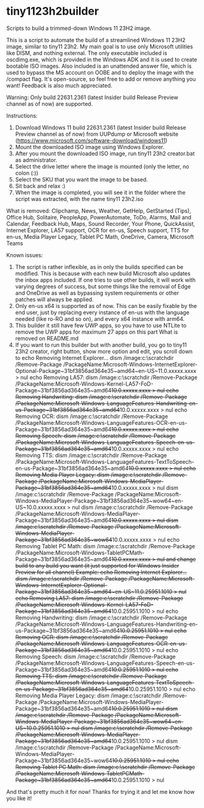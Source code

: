 # tiny1123h2builder

Scripts to build a trimmed-down Windows 11 23H2 image.

This is a script to automate the build of a streamlined Windows 11 23H2 image, similar to tiny11 23h2.
My main goal is to use only Microsoft utilities like DISM, and nothing external. The only executable included is oscdimg.exe, which is provided in the Windows ADK and it is used to create bootable ISO images. Also included is an unattended answer file, which is used to bypass the MS account on OOBE and to deploy the image with the /compact flag.
It's open-source, so feel free to add or remove anything you want! Feedback is also much appreciated.

Warning: Only build 22631.2361 (latest Insider build Release Preview channel as of now) are supported.

Instructions:

1. Download Windows 11 build 22631.2361 (latest Insider build Release Preview channel as of now) from UUPdump or Microsoft website (<https://www.microsoft.com/software-download/windows11>)
2. Mount the downloaded ISO image using Windows Explorer.
3. After you mount the downloaded ISO image, run tiny11 23h2 creator.bat as administrator.
4. Select the drive letter where the image is mounted (only the letter, no colon (:))
5. Select the SKU that you want the image to be based.
6. Sit back and relax :)
7. When the image is completed, you will see it in the folder where the script was extracted, with the name tiny11 23h2.iso

What is removed:
Clipchamp,
News,
Weather,
GetHelp,
GetStarted (Tips),
Office Hub,
Solitaire,
PeopleApp,
PowerAutomate,
ToDo,
Alarms,
Mail and Calendar,
Feedback Hub,
Maps,
Sound Recorder,
Your Phone,
QuickAssist,
Internet Explorer,
LA57 support,
OCR for en-us,
Speech support,
TTS for en-us,
Media Player Legacy,
Tablet PC Math,
OneDrive,
Camera,
Microsoft Teams

Known issues:

1. The script is rather inflexible, as in only the builds specified can be modified. This is because with each new build Microsoft also updates the inbox apps included. If one tries to use other builds, it will work with varying degrees of success, but some things like the removal of Edge and OneDrive as well as bypassing system requirements or other patches will always be applied.
2. Only en-us x64 is supported as of now. This can be easily fixable by the end user, just by replacing every instance of en-us with the language needed (like ro-RO and so on), and every x64 instance with arm64.
3. This builder it still have few UWP apps, so you have to use NTLite to remove the UWP apps for maximum 27 apps on this part What is removed on README.md
4. If you want to run this builder but with another build, you go to tiny11 23h2 creator, right button, show more option and edit, you scroll down to echo Removing Internet Explorer...
dism /image:c:\scratchdir /Remove-Package /PackageName:Microsoft-Windows-InternetExplorer-Optional-Package~31bf3856ad364e35~amd64~en-US~11.0.xxxxx.xxxx > nul
echo Removing LA57:
dism /image:c:\scratchdir /Remove-Package /PackageName:Microsoft-Windows-Kernel-LA57-FoD-Package~31bf3856ad364e35~amd64~~10.0.xxxxx.xxxx > nul
echo Removing Handwriting:
dism /image:c:\scratchdir /Remove-Package /PackageName:Microsoft-Windows-LanguageFeatures-Handwriting-en-us-Package~31bf3856ad364e35~amd64~~10.0.xxxxx.xxxx > nul
echo Removing OCR:
dism /image:c:\scratchdir /Remove-Package /PackageName:Microsoft-Windows-LanguageFeatures-OCR-en-us-Package~31bf3856ad364e35~amd64~~10.0.xxxxx.xxxx > nul
echo Removing Speech:
dism /image:c:\scratchdir /Remove-Package /PackageName:Microsoft-Windows-LanguageFeatures-Speech-en-us-Package~31bf3856ad364e35~amd64~~10.0.xxxxx.xxxx > nul
echo Removing TTS:
dism /image:c:\scratchdir /Remove-Package /PackageName:Microsoft-Windows-LanguageFeatures-TextToSpeech-en-us-Package~31bf3856ad364e35~amd64~~10.0.xxxxx.xxxx > nul
echo Removing Media Player Legacy:
dism /image:c:\scratchdir /Remove-Package /PackageName:Microsoft-Windows-MediaPlayer-Package~31bf3856ad364e35~amd64~~10.0.xxxxx.xxxx > nul
dism /image:c:\scratchdir /Remove-Package /PackageName:Microsoft-Windows-MediaPlayer-Package~31bf3856ad364e35~wow64~en-US~10.0.xxxxx.xxxx > nul
dism /image:c:\scratchdir /Remove-Package /PackageName:Microsoft-Windows-MediaPlayer-Package~31bf3856ad364e35~amd64~~10.0.xxxxx.xxxx > nul
dism /image:c:\scratchdir /Remove-Package /PackageName:Microsoft-Windows-MediaPlayer-Package~31bf3856ad364e35~wow64~~10.0.xxxxx.xxxx > nul
echo Removing Tablet PC Math:
dism /image:c:\scratchdir /Remove-Package /PackageName:Microsoft-Windows-TabletPCMath-Package~31bf3856ad364e35~amd64~~10.0.xxxxx.xxxx > nul and change build to any build you want (it just supported for Windows Insider Preview for all channel)
Example:
echo Removing Internet Explorer...
dism /image:c:\scratchdir /Remove-Package /PackageName:Microsoft-Windows-InternetExplorer-Optional-Package~31bf3856ad364e35~amd64~en-US~11.0.25951.1010 > nul
echo Removing LA57:
dism /image:c:\scratchdir /Remove-Package /PackageName:Microsoft-Windows-Kernel-LA57-FoD-Package~31bf3856ad364e35~amd64~~10.0.25951.1010 > nul
echo Removing Handwriting:
dism /image:c:\scratchdir /Remove-Package /PackageName:Microsoft-Windows-LanguageFeatures-Handwriting-en-us-Package~31bf3856ad364e35~amd64~~10.0.25951.1010 > nul
echo Removing OCR:
dism /image:c:\scratchdir /Remove-Package /PackageName:Microsoft-Windows-LanguageFeatures-OCR-en-us-Package~31bf3856ad364e35~amd64~~10.0.25951.1010 > nul
echo Removing Speech:
dism /image:c:\scratchdir /Remove-Package /PackageName:Microsoft-Windows-LanguageFeatures-Speech-en-us-Package~31bf3856ad364e35~amd64~~10.0.25951.1010 > nul
echo Removing TTS:
dism /image:c:\scratchdir /Remove-Package /PackageName:Microsoft-Windows-LanguageFeatures-TextToSpeech-en-us-Package~31bf3856ad364e35~amd64~~10.0.25951.1010 > nul
echo Removing Media Player Legacy:
dism /image:c:\scratchdir /Remove-Package /PackageName:Microsoft-Windows-MediaPlayer-Package~31bf3856ad364e35~amd64~~10.0.25951.1010 > nul
dism /image:c:\scratchdir /Remove-Package /PackageName:Microsoft-Windows-MediaPlayer-Package~31bf3856ad364e35~wow64~en-US~10.0.25951.1010 > nul
dism /image:c:\scratchdir /Remove-Package /PackageName:Microsoft-Windows-MediaPlayer-Package~31bf3856ad364e35~amd64~~10.0.25951.1010 > nul
dism /image:c:\scratchdir /Remove-Package /PackageName:Microsoft-Windows-MediaPlayer-Package~31bf3856ad364e35~wow64~~10.0.25951.1010 > nul
echo Removing Tablet PC Math:
dism /image:c:\scratchdir /Remove-Package /PackageName:Microsoft-Windows-TabletPCMath-Package~31bf3856ad364e35~amd64~~10.0.25951.1010 > nul

And that's pretty much it for now!
Thanks for trying it and let me know how you like it!
